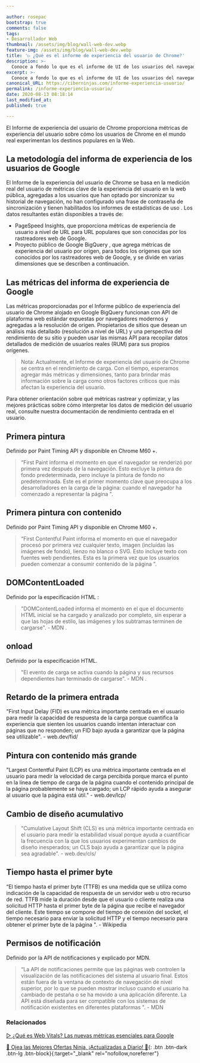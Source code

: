```yaml
---

author: rosepac
bootstrap: true
comments: false
tags:
- Desarrollador Web
thumbnail: /assets/img/blog/wall-web-dev.webp
feature-img: /assets/img/blog/wall-web-dev.webp
title: '▷ ¿Qué es el informe de experiencia del usuario de Chrome?'
description: >-
  Conoce a fondo lo que es el informe de UI de los usuarios del navegador.
excerpt: >-
  Conoce a fondo lo que es el informe de UI de los usuarios del navegador.
canonical_URL: https://ciberninjas.com/informe-experiencia-usuario/
permalink: /informe-experiencia-usuario/
date: 2020-08-13 08:18:14
last_modified_at: 
published: true

---
```


El Informe de experiencia del usuario de Chrome proporciona métricas de experiencia del usuario sobre cómo los usuarios de Chrome en el mundo real experimentan los destinos populares en la Web.

## **La metodología del informa de experiencia de los usuarios de Google**

El Informe de la experiencia del usuario de Chrome se basa en la medición real del usuario de métricas clave de la experiencia del usuario en la web pública, agregadas a los usuarios que han optado por sincronizar su historial de navegación, no han configurado una frase de contraseña de sincronización y tienen habilitados los informes de estadísticas de uso . Los datos resultantes están disponibles a través de:

- PageSpeed ​​Insights, que proporciona métricas de experiencia de usuario a nivel de URL para URL populares que son conocidas por los rastreadores web de Google.
- Proyecto público de Google BigQuery , que agrega métricas de experiencia del usuario por origen, para todos los orígenes que son conocidos por los rastreadores web de Google, y se divide en varias dimensiones que se describen a continuación.

## **Las métricas del informa de experiencia de Google**

Las métricas proporcionadas por el Informe público de experiencia del usuario de Chrome alojado en Google BigQuery funcionan con API de plataforma web estándar expuestas por navegadores modernos y agregadas a la resolución de origen. Propietarios de sitios que desean un análisis más detallado (resolución a nivel de URL) y una perspectiva del rendimiento de su sitio y pueden usar las mismas API para recopilar datos detallados de medición de usuarios reales (RUM) para sus propios orígenes.

> Nota: Actualmente, el Informe de experiencia del usuario de Chrome se centra en el rendimiento de carga. Con el tiempo, esperamos agregar más métricas y dimensiones, tanto para brindar más información sobre la carga como otros factores críticos que más afectan la experiencia del usuario.

Para obtener orientación sobre qué métricas rastrear y optimizar, y las mejores prácticas sobre cómo interpretar los datos de medición del usuario real, consulte nuestra documentación de rendimiento centrada en el usuario.

## **Primera pintura**

Definido por Paint Timing API y disponible en Chrome M60 +.

> “First Paint informa el momento en que el navegador se renderizó por primera vez después de la navegación. Esto excluye la pintura de fondo predeterminada, pero incluye la pintura de fondo no predeterminada. Este es el primer momento clave que preocupa a los desarrolladores en la carga de la página: cuando el navegador ha comenzado a representar la página ".

## **Primera pintura con contenido**

Definido por Paint Timing API y disponible en Chrome M60 +.

> “First Contentful Paint informa el momento en que el navegador procesó por primera vez cualquier texto, imagen (incluidas las imágenes de fondo), lienzo no blanco o SVG. Esto incluye texto con fuentes web pendientes. Esta es la primera vez que los usuarios pueden comenzar a consumir contenido de la página ".

## **DOMContentLoaded**

Definido por la especificación HTML :

> "DOMContentLoaded informa el momento en el que el documento HTML inicial se ha cargado y analizado por completo, sin esperar a que las hojas de estilo, las imágenes y los subtramas terminen de cargarse". - MDN .

## **onload**

Definido por la especificación HTML.

> "El evento de carga se activa cuando la página y sus recursos dependientes han terminado de cargarse". - MDN .

## **Retardo de la primera entrada**

"First Input Delay (FID) es una métrica importante centrada en el usuario para medir la capacidad de respuesta de la carga porque cuantifica la experiencia que sienten los usuarios cuando intentan interactuar con páginas que no responden; un FID bajo ayuda a garantizar que la página sea utilizable". - web.dev/fid/

## Pintura con contenido más grande

"Largest Contentful Paint (LCP) es una métrica importante centrada en el usuario para medir la velocidad de carga percibida porque marca el punto en la línea de tiempo de carga de la página cuando el contenido principal de la página probablemente se haya cargado; un LCP rápido ayuda a asegurar al usuario que la página está útil." - web.dev/lcp/

## **Cambio de diseño acumulativo**

> "Cumulative Layout Shift (CLS) es una métrica importante centrada en el usuario para medir la estabilidad visual porque ayuda a cuantificar la frecuencia con la que los usuarios experimentan cambios de diseño inesperados; un CLS bajo ayuda a garantizar que la página sea agradable". - web.dev/cls/

## **Tiempo hasta el primer byte**

“El tiempo hasta el primer byte (TTFB) es una medida que se utiliza como indicación de la capacidad de respuesta de un servidor web u otro recurso de red. TTFB mide la duración desde que el usuario o cliente realiza una solicitud HTTP hasta el primer byte de la página que recibe el navegador del cliente. Este tiempo se compone del tiempo de conexión del socket, el tiempo necesario para enviar la solicitud HTTP y el tiempo necesario para obtener el primer byte de la página ". - Wikipedia

## **Permisos de notificación**

Definido por la API de notificaciones y explicado por MDN.

> “La API de notificaciones permite que las páginas web controlen la visualización de las notificaciones del sistema al usuario final. Estos están fuera de la ventana de contexto de navegación de nivel superior, por lo que se pueden mostrar incluso cuando el usuario ha cambiado de pestaña o se ha movido a una aplicación diferente. La API está diseñada para ser compatible con los sistemas de notificación existentes en diferentes plataformas ". - MDN

<!-- https://developers.google.com/web/tools/chrome-user-experience-report -->

### **Relacionados** <!-- omit in toc -->

[▷ ¿Qué es Web Vitals? Las nuevas métricas esenciales para Google](https://ciberninjas.com/web-vitals/)

[🎁 Ojea las Mejores Ofertas Ninja, ¡Actualizadas a Diario! 🛒](https://www.amazon.es/shop/cibercursos){: .btn .btn-dark .btn-lg .btn-block}{:target="_blank" rel="nofollow,noreferrer"}